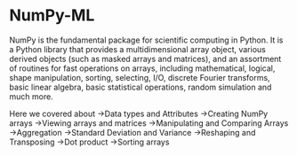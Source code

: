 # NumPy-ML
NumPy is the fundamental package for scientific computing in Python. 
It is a Python library that provides a multidimensional array object, various derived objects (such as masked arrays and matrices), and an assortment of routines for fast operations on arrays, including mathematical, logical, shape manipulation, sorting, selecting, I/O, discrete Fourier transforms, basic linear algebra, basic statistical operations, random simulation and much more.

Here we covered about
->Data types and Attributes
->Creating NumPy arrays
->Viewing arrays and matrices
->Manipulating and Comparing Arrays
->Aggregation
->Standard Deviation and Variance
->Reshaping and Transposing
->Dot product
->Sorting arrays
